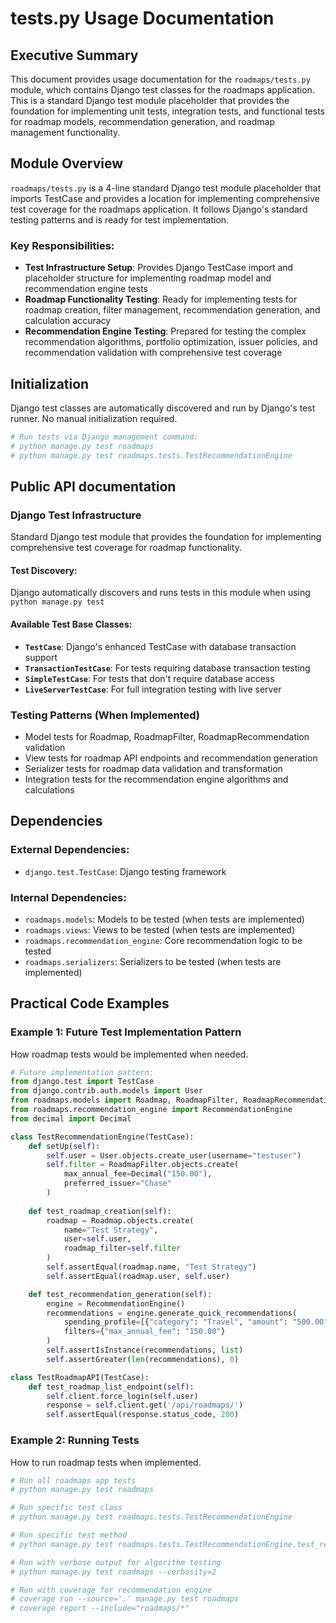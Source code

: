 # tests.py Usage Documentation

## Executive Summary
This document provides usage documentation for the `roadmaps/tests.py` module, which contains Django test classes for the roadmaps application. This is a standard Django test module placeholder that provides the foundation for implementing unit tests, integration tests, and functional tests for roadmap models, recommendation generation, and roadmap management functionality.

## Module Overview
`roadmaps/tests.py` is a 4-line standard Django test module placeholder that imports TestCase and provides a location for implementing comprehensive test coverage for the roadmaps application. It follows Django's standard testing patterns and is ready for test implementation.

### Key Responsibilities:
- **Test Infrastructure Setup**: Provides Django TestCase import and placeholder structure for implementing roadmap model and recommendation engine tests
- **Roadmap Functionality Testing**: Ready for implementing tests for roadmap creation, filter management, recommendation generation, and calculation accuracy
- **Recommendation Engine Testing**: Prepared for testing the complex recommendation algorithms, portfolio optimization, issuer policies, and recommendation validation with comprehensive test coverage

## Initialization
Django test classes are automatically discovered and run by Django's test runner. No manual initialization required.

```python
# Run tests via Django management command:
# python manage.py test roadmaps
# python manage.py test roadmaps.tests.TestRecommendationEngine
```

## Public API documentation

### Django Test Infrastructure
Standard Django test module that provides the foundation for implementing comprehensive test coverage for roadmap functionality.

#### Test Discovery:
Django automatically discovers and runs tests in this module when using `python manage.py test`

#### Available Test Base Classes:
- **`TestCase`**: Django's enhanced TestCase with database transaction support
- **`TransactionTestCase`**: For tests requiring database transaction testing
- **`SimpleTestCase`**: For tests that don't require database access
- **`LiveServerTestCase`**: For full integration testing with live server

### Testing Patterns (When Implemented)
- Model tests for Roadmap, RoadmapFilter, RoadmapRecommendation validation
- View tests for roadmap API endpoints and recommendation generation
- Serializer tests for roadmap data validation and transformation
- Integration tests for the recommendation engine algorithms and calculations

## Dependencies
### External Dependencies:
- `django.test.TestCase`: Django testing framework

### Internal Dependencies:
- `roadmaps.models`: Models to be tested (when tests are implemented)
- `roadmaps.views`: Views to be tested (when tests are implemented)
- `roadmaps.recommendation_engine`: Core recommendation logic to be tested
- `roadmaps.serializers`: Serializers to be tested (when tests are implemented)

## Practical Code Examples

### Example 1: Future Test Implementation Pattern
How roadmap tests would be implemented when needed.

```python
# Future implementation pattern:
from django.test import TestCase
from django.contrib.auth.models import User
from roadmaps.models import Roadmap, RoadmapFilter, RoadmapRecommendation
from roadmaps.recommendation_engine import RecommendationEngine
from decimal import Decimal

class TestRecommendationEngine(TestCase):
    def setUp(self):
        self.user = User.objects.create_user(username="testuser")
        self.filter = RoadmapFilter.objects.create(
            max_annual_fee=Decimal("150.00"),
            preferred_issuer="Chase"
        )
    
    def test_roadmap_creation(self):
        roadmap = Roadmap.objects.create(
            name="Test Strategy",
            user=self.user,
            roadmap_filter=self.filter
        )
        self.assertEqual(roadmap.name, "Test Strategy")
        self.assertEqual(roadmap.user, self.user)

    def test_recommendation_generation(self):
        engine = RecommendationEngine()
        recommendations = engine.generate_quick_recommendations(
            spending_profile=[{"category": "Travel", "amount": "500.00"}],
            filters={"max_annual_fee": "150.00"}
        )
        self.assertIsInstance(recommendations, list)
        self.assertGreater(len(recommendations), 0)

class TestRoadmapAPI(TestCase):
    def test_roadmap_list_endpoint(self):
        self.client.force_login(self.user)
        response = self.client.get('/api/roadmaps/')
        self.assertEqual(response.status_code, 200)
```

### Example 2: Running Tests
How to run roadmap tests when implemented.

```python
# Run all roadmaps app tests
# python manage.py test roadmaps

# Run specific test class
# python manage.py test roadmaps.tests.TestRecommendationEngine

# Run specific test method
# python manage.py test roadmaps.tests.TestRecommendationEngine.test_recommendation_generation

# Run with verbose output for algorithm testing
# python manage.py test roadmaps --verbosity=2

# Run with coverage for recommendation engine
# coverage run --source='.' manage.py test roadmaps
# coverage report --include="roadmaps/*"
```
